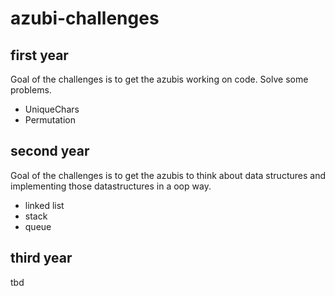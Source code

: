 azubi-challenges
================

first year
-------
 
Goal of the challenges is to get the azubis working on code. Solve some problems.

* UniqueChars
* Permutation

second year
-----------

Goal of the challenges is to get the azubis to think about data structures and implementing those datastructures in a oop way. 

 * linked list
 * stack
 * queue


third year
----------

tbd